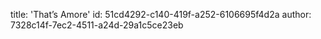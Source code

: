 title: 'That’s Amore'
id: 51cd4292-c140-419f-a252-6106695f4d2a
author: 7328c14f-7ec2-4511-a24d-29a1c5ce23eb
